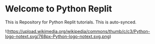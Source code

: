 # Welcome to Python Replit

This is Repository for Python Replit tutorials. This is auto-synced.

!(https://upload.wikimedia.org/wikipedia/commons/thumb/c/c3/Python-logo-notext.svg/768px-Python-logo-notext.svg.png)
